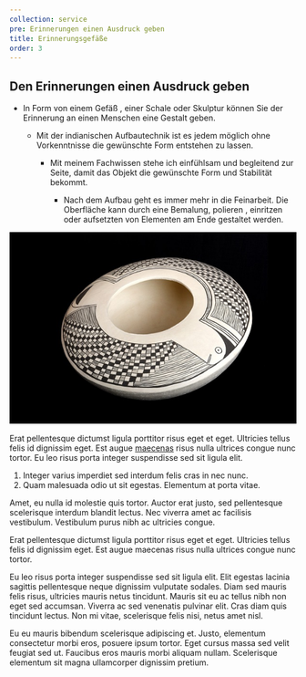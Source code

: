 ```yaml
---
collection: service
pre: Erinnerungen einen Ausdruck geben
title: Erinnerungsgefäße
order: 3
---
```

## Den Erinnerungen einen Ausdruck geben

* In Form von einem Gefäß , einer Schale oder Skulptur können Sie der Erinnerung an einen Menschen eine Gestalt geben.

  * Mit der indianischen Aufbautechnik ist es jedem möglich  ohne Vorkenntnisse die gewünschte Form entstehen zu lassen. 

    * Mit meinem Fachwissen stehe ich einfühlsam und begleitend zur Seite, damit das Objekt die gewünschte Form und Stabilität bekommt.

      * Nach dem Aufbau geht es immer mehr in die Feinarbeit. Die Oberfläche kann durch eine Bemalung, polieren , einritzen oder aufsetzten von Elementen am Ende gestaltet werden.

![Text](../media/gallerie_1.jpg "Text")

Erat pellentesque dictumst ligula porttitor risus eget et eget. Ultricies tellus felis id dignissim eget. Est augue [maecenas](http://127.0.0.1:8000/) risus nulla ultrices congue nunc tortor. Eu leo risus porta integer suspendisse sed sit ligula elit.

1. Integer varius imperdiet sed interdum felis cras in nec nunc.
2. Quam malesuada odio ut sit egestas. Elementum at porta vitae.

Amet, eu nulla id molestie quis tortor. Auctor erat justo, sed pellentesque scelerisque interdum blandit lectus. Nec viverra amet ac facilisis vestibulum. Vestibulum purus nibh ac ultricies congue.

Erat pellentesque dictumst ligula porttitor risus eget et eget. Ultricies tellus felis id dignissim eget. Est augue maecenas risus nulla ultrices congue nunc tortor.

Eu leo risus porta integer suspendisse sed sit ligula elit. Elit egestas lacinia sagittis pellentesque neque dignissim vulputate sodales. Diam sed mauris felis risus, ultricies mauris netus tincidunt. Mauris sit eu ac tellus nibh non eget sed accumsan. Viverra ac sed venenatis pulvinar elit. Cras diam quis tincidunt lectus. Non mi vitae, scelerisque felis nisi, netus amet nisl.

Eu eu mauris bibendum scelerisque adipiscing et. Justo, elementum consectetur morbi eros, posuere ipsum tortor. Eget cursus massa sed velit feugiat sed ut. Faucibus eros mauris morbi aliquam nullam. Scelerisque elementum sit magna ullamcorper dignissim pretium.